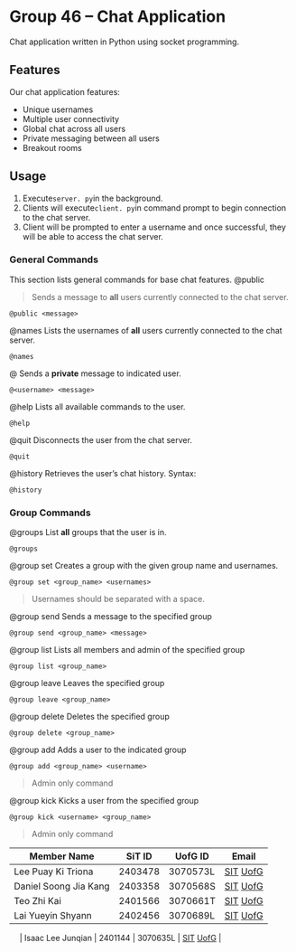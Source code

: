 # Group 46 – Chat Application
Chat application written in Python using socket programming.

## Features 
Our chat application features:
-	Unique usernames
-	Multiple user connectivity
-	Global chat across all users
-	Private messaging between all users
-	Breakout rooms

## Usage
 1. Execute`server. py`in the background.
 2. Clients will execute`client. py`in command prompt to begin connection to the chat server.
 3. Client will be prompted to enter a username and once successful, they will be able to access the chat server.

### General Commands	
This section lists general commands for base chat features.
@public
> Sends a message to **all** users currently connected to the chat server.
```
@public <message>
```

@names
Lists the usernames of **all** users currently connected to the chat server.
```
@names
```

@<username>
Sends a **private** message to indicated user.
```
@<username> <message>
```

@help
Lists all available commands to the user.
```
@help
```

@quit
Disconnects the user from the chat server.
```
@quit
```

@history
Retrieves the user’s chat history.
Syntax:
```
@history
```

### Group Commands

@groups
List **all** groups that the user is in.
```
@groups
```

@group set
Creates a group with the given group name and usernames.
```
@group set <group_name> <usernames>
```
> Usernames should be separated with a space.

@group send
Sends a message to the specified group
```
@group send <group_name> <message>
```

@group list 
Lists all members and admin of the specified group
```
@group list <group_name>
```

@group leave
Leaves the specified group
```
@group leave <group_name>
```

@group delete
Deletes the specified group
```
@group delete <group_name>
```

@group add
Adds a user to the indicated group
```
@group add <group_name> <username>
```
> Admin only command

@group kick
Kicks a user from the specified group
```
@group kick <username> <group_name>
```
> Admin only command



| Member Name | SiT ID | UofG ID | Email |
| --- | --- | --- | --- |
| Lee Puay Ki Triona | 2403478 | 3070573L | [SIT](2403478@sit.singaporetech.edu.sg) [UofG](3070573L@student.gla.ac.uk) |
| Daniel Soong Jia Kang | 2403358 | 3070568S | [SIT](2403358@sit.singaporetech.edu.sg) [UofG](3070568S@student.gla.ac.uk) |
| Teo Zhi Kai | 2401566 | 3070661T | [SIT](2401566@sit.singaporetech.edu.sg) [UofG](3070661T@student.gla.ac.uk) |
| Lai Yueyin Shyann | 2402456 | 3070689L | [SIT](2402456@sit.singaporetech.edu.sg) [UofG](3070689L@student.gla.ac.uk) |
 
| Isaac Lee Junqian | 2401144 | 3070635L | [SIT](2401144@sit.singaporetech.edu.sg) [UofG](3070635L@student.gla.ac.uk) |


